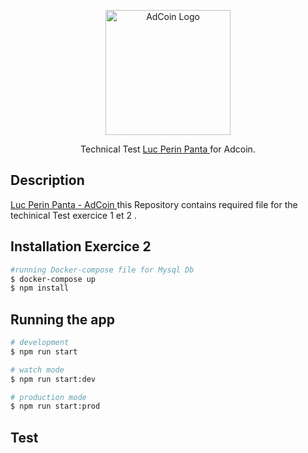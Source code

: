 <p align="center">
  <a href="https://adcoin.fr/" target="blank"><img src="https://adcoin.fr/img/logo.png" width="200" alt="AdCoin Logo" /></a>
</p>

  <p align="center">Technical Test <a href="#" target="_blank">Luc Perin Panta </a> for   Adcoin.</p>
    <p align="center">

 
## Description

[Luc Perin Panta - AdCoin ](https://github.com/pantaLuc/testAdCoin) this Repository contains required file for the techinical Test exercice 1 et 2 .

## Installation Exercice 2

```bash
#running Docker-compose file for Mysql Db
$ docker-compose up
$ npm install
```

## Running the app

```bash
# development
$ npm run start

# watch mode
$ npm run start:dev

# production mode
$ npm run start:prod
```

## Test


